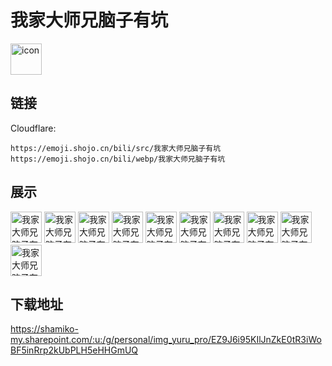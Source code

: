 # 我家大师兄脑子有坑
<img src="https://emoji.shojo.cn/bili/src/我家大师兄脑子有坑/icon.png" width="50" height="50" alt="icon">

## 链接
Cloudflare:
```
https://emoji.shojo.cn/bili/src/我家大师兄脑子有坑
https://emoji.shojo.cn/bili/webp/我家大师兄脑子有坑
```
## 展示
<img src="https://emoji.shojo.cn/bili/src/我家大师兄脑子有坑/我家大师兄脑子有坑-比心.png" width="50" height="50" alt="我家大师兄脑子有坑-比心">
<img src="https://emoji.shojo.cn/bili/src/我家大师兄脑子有坑/我家大师兄脑子有坑-吃瓜.png" width="50" height="50" alt="我家大师兄脑子有坑-吃瓜">
<img src="https://emoji.shojo.cn/bili/src/我家大师兄脑子有坑/我家大师兄脑子有坑-大笑.png" width="50" height="50" alt="我家大师兄脑子有坑-大笑">
<img src="https://emoji.shojo.cn/bili/src/我家大师兄脑子有坑/我家大师兄脑子有坑-汗.png" width="50" height="50" alt="我家大师兄脑子有坑-汗">
<img src="https://emoji.shojo.cn/bili/src/我家大师兄脑子有坑/我家大师兄脑子有坑-机智.png" width="50" height="50" alt="我家大师兄脑子有坑-机智">
<img src="https://emoji.shojo.cn/bili/src/我家大师兄脑子有坑/我家大师兄脑子有坑-哭.png" width="50" height="50" alt="我家大师兄脑子有坑-哭">
<img src="https://emoji.shojo.cn/bili/src/我家大师兄脑子有坑/我家大师兄脑子有坑-期待.png" width="50" height="50" alt="我家大师兄脑子有坑-期待">
<img src="https://emoji.shojo.cn/bili/src/我家大师兄脑子有坑/我家大师兄脑子有坑-撒花.png" width="50" height="50" alt="我家大师兄脑子有坑-撒花">
<img src="https://emoji.shojo.cn/bili/src/我家大师兄脑子有坑/我家大师兄脑子有坑-吐魂.png" width="50" height="50" alt="我家大师兄脑子有坑-吐魂">
<img src="https://emoji.shojo.cn/bili/src/我家大师兄脑子有坑/我家大师兄脑子有坑-晕.png" width="50" height="50" alt="我家大师兄脑子有坑-晕">

## 下载地址

https://shamiko-my.sharepoint.com/:u:/g/personal/img_yuru_pro/EZ9J6i95KIlJnZkE0tR3iWoBF5inRrp2kUbPLH5eHHGmUQ